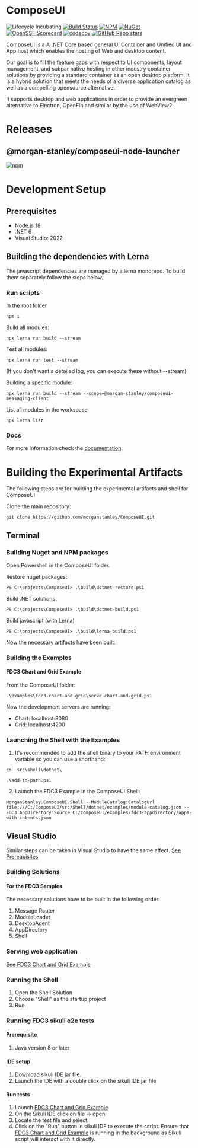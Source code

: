 <!-- Morgan Stanley makes this available to you under the Apache License, Version 2.0 (the "License"). You may obtain a copy of the License at http://www.apache.org/licenses/LICENSE-2.0. See the NOTICE file distributed with this work for additional information regarding copyright ownership. Unless required by applicable law or agreed to in writing, software distributed under the License is distributed on an "AS IS" BASIS, WITHOUT WARRANTIES OR CONDITIONS OF ANY KIND, either express or implied. See the License for the specific language governing permissions and limitations under the License. -->

ComposeUI
=========

![Lifecycle Incubating](https://badgen.net/badge/Lifecycle/Incubating/yellow) [![Build Status](https://github.com/MorganStanley/ComposeUI/actions/workflows/continuous-integration.yml/badge.svg?event=push)](https://github.com/MorganStanley/ComposeUI/actions/workflows/continuous-integration.yml)
[![NPM](https://img.shields.io/npm/v/@morgan-stanley/composeui-node-launcher)](https://www.npmjs.com/package/@morgan-stanley/composeui-node-launcher)
[![NuGet](https://img.shields.io/nuget/v/MorganStanley.ComposeUI.svg?style=flat)](https://www.nuget.org/packages/MorganStanley.ComposeUI/)
[![OpenSSF Scorecard](https://api.securityscorecards.dev/projects/github.com/morganstanley/ComposeUI/badge)](https://securityscorecards.dev/viewer/?uri=github.com/morganstanley/ComposeUI)
[![codecov](https://codecov.io/gh/MorganStanley/ComposeUI/branch/main/graph/badge.svg)](https://codecov.io/gh/MorganStanley/ComposeUI)
[![GitHub Repo stars](https://img.shields.io/github/stars/morganstanley/ComposeUI?style=social)](https://github.com/morganstanley/ComposeUI)


ComposeUI is a A .NET Core based general UI Container and Unified UI and App host which enables the hosting of Web and desktop content.

Our goal is to fill the feature gaps with respect to UI components, layout management, and subpar native hosting in other industry container solutions by providing a standard container as an open desktop platform. It is a hybrid solution that meets the needs of a diverse application catalog as well as a compelling opensource alternative.

It supports desktop and web applications in order to provide an evergreen alternative to Electron, OpenFin and similar by the use of WebView2.

# Releases
## @morgan-stanley/composeui-node-launcher

[![npm](https://img.shields.io/npm/v/@morgan-stanley/composeui-node-launcher)](https://www.npmjs.com/package/@morgan-stanley/composeui-node-launcher)


# Development Setup
## Prerequisites
* Node.js 18
* .NET 6
* Visual Studio: 2022

## Building the dependencies with Lerna

The javascript dependencies are managed by a lerna monorepo. To build them separately follow the steps below.

### Run scripts

In the root folder
```
npm i
```

Build all modules:
```
npx lerna run build --stream
```
Test all modules:
```
npx lerna run test --stream
```
(If you don't want a detailed log, you can execute these without --stream)

Building a specific module:
```
npx lerna run build --stream --scope=@morgan-stanley/composeui-messaging-client
```

List all modules in the workspace
```
npx lerna list
```

### Docs

For more information check the [documentation](https://lerna.js.org/docs/api-reference/commands).


# Building the Experimental Artifacts

The following steps are for building the experimental artifacts and shell for ComposeUI

Clone the main repository:
```
git clone https://github.com/morganstanley/ComposeUI.git
```
## Terminal

### Building Nuget and NPM packages

Open Powershell in the ComposeUI folder.

Restore nuget packages:

```
PS C:\projects\ComposeUI> .\build\dotnet-restore.ps1
```

Build .NET solutions:

```
PS C:\projects\ComposeUI> .\build\dotnet-build.ps1
```
Build javascript (with Lerna)

```
PS C:\projects\ComposeUI> .\build\lerna-build.ps1
```

Now the necessary artifacts have been built.

### Building the Examples

#### FDC3 Chart and Grid Example

From the ComposeUI folder:

```
.\examples\fdc3-chart-and-grid\serve-chart-and-grid.ps1
```
Now the development servers are running:
* Chart: localhost:8080
* Grid: localhost:4200

### Launching the Shell with the Examples

1. It's recommended to add the shell binary to your PATH environment variable so you can use a shorthand:

```
cd .src\shell\dotnet\
```
```
.\add-to-path.ps1
```
2. Launch the FDC3 Example in the ComposeUI Shell:

```
MorganStanley.ComposeUI.Shell --ModuleCatalog:CatalogUrl file:///C:/ComposeUI/src/Shell/dotnet/examples/module-catalog.json --FDC3:AppDirectory:Source C:/ComposeUI/examples/fdc3-appdirectory/apps-with-intents.json
```

## Visual Studio

Similar steps can be taken in Visual Studio to have the same affect.
 [See Prerequisites](##Prerequisites)

### Building Solutions
#### For the FDC3 Samples

The necessary solutions have to be built in the following order:
1. Message Router
2. ModuleLoader
3. DesktopAgent
4. AppDirectory
5. Shell

### Serving web application

[See FDC3 Chart and Grid Example](####FDC3-Chart-and-Grid-Example)

### Running the Shell
1. Open the Shell Solution
2. Choose "Shell" as the startup project
3. Run

### Running FDC3 sikuli e2e tests
#### Prerequisite
1. Java version 8 or later

#### IDE setup
1. [Download](https://launchpad.net/sikuli/+download) sikuli IDE jar file.
2. Launch the IDE with a double click on the sikuli IDE jar file

#### Run tests
1. Launch [FDC3 Chart and Grid Example](####FDC3-Chart-and-Grid-Example)
2. On the Sikuli IDE click on file -> open
3. Locate the test file and select.
4. Click on the "Run" button in sikuli IDE to execute the script. Ensure that [FDC3 Chart and Grid Example](####FDC3-Chart-and-Grid-Example) is running in the background as Sikuli script will interact with it directly.